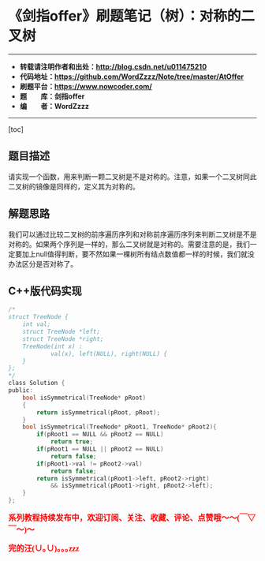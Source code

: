# 《剑指offer》刷题笔记（树）：对称的二叉树

----------

- **转载请注明作者和出处：http://blog.csdn.net/u011475210**
- **代码地址：https://github.com/WordZzzz/Note/tree/master/AtOffer**
- **刷题平台：https://www.nowcoder.com/**
- **题&emsp;&emsp;库：剑指offer**
- **编&emsp;&emsp;者：WordZzzz**

----------

[toc]

## 题目描述

请实现一个函数，用来判断一颗二叉树是不是对称的。注意，如果一个二叉树同此二叉树的镜像是同样的，定义其为对称的。

## 解题思路

我们可以通过比较二叉树的前序遍历序列和对称前序遍历序列来判断二叉树是不是对称的。如果两个序列是一样的，那么二叉树就是对称的。需要注意的是，我们一定要加上null值得判断，要不然如果一棵树所有结点数值都一样的时候，我们就没办法区分是否对称了。

## C++版代码实现

```c
/*
struct TreeNode {
    int val;
    struct TreeNode *left;
    struct TreeNode *right;
    TreeNode(int x) :
            val(x), left(NULL), right(NULL) {
    }
};
*/
class Solution {
public:
    bool isSymmetrical(TreeNode* pRoot)
    {
        return isSymmetrical(pRoot, pRoot);
    }
    bool isSymmetrical(TreeNode* pRoot1, TreeNode* pRoot2){
        if(pRoot1 == NULL && pRoot2 == NULL)
            return true;
        if(pRoot1 == NULL || pRoot2 == NULL)
            return false;
        if(pRoot1->val != pRoot2->val)
            return false;
        return isSymmetrical(pRoot1->left, pRoot2->right)
            && isSymmetrical(pRoot1->right, pRoot2->left);
    }
};
```

**<font color="red" size=3 face="仿宋">系列教程持续发布中，欢迎订阅、关注、收藏、评论、点赞哦～～(￣▽￣～)～</font>**

**<font color="red" size=3 face="仿宋">完的汪(∪｡∪)｡｡｡zzz</font>**